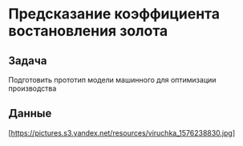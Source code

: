 # Предсказание коэффициента востановления золота

## Задача

Подготовить прототип модели машинного для оптимизации производства

## Данные

[https://pictures.s3.yandex.net/resources/viruchka_1576238830.jpg]
